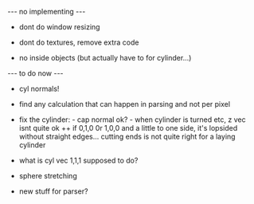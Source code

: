 


--- no implementing ---

 - dont do window resizing

 - dont do textures, remove extra code

 - no inside objects (but actually have to for cylinder...)



--- to do now ---

 - cyl normals!

 - find any calculation that can happen in parsing and not per pixel

 - fix the cylinder:
 		 - cap normal ok?
		 - when cylinder is turned etc, z vec isnt quite ok
	++ if 0,1,0 0r 1,0,0 and a little to one side, it's lopsided without straight edges...
		cutting ends is not quite right for a laying cylinder

 - what is cyl vec 1,1,1 supposed to do?

 - sphere stretching

 - new stuff for parser?
